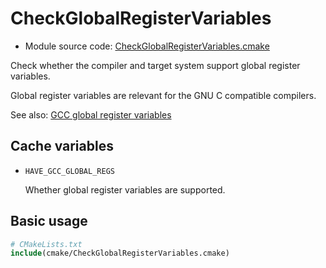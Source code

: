 <!-- This is auto-generated file. -->
# CheckGlobalRegisterVariables

* Module source code: [CheckGlobalRegisterVariables.cmake](https://github.com/petk/php-build-system/blob/master/cmake/Zend/cmake/CheckGlobalRegisterVariables.cmake)

Check whether the compiler and target system support global register variables.

Global register variables are relevant for the GNU C compatible compilers.

See also: [GCC global register variables](https://gcc.gnu.org/onlinedocs/gcc/Global-Register-Variables.html)

## Cache variables

* `HAVE_GCC_GLOBAL_REGS`

  Whether global register variables are supported.

## Basic usage

```cmake
# CMakeLists.txt
include(cmake/CheckGlobalRegisterVariables.cmake)
```
